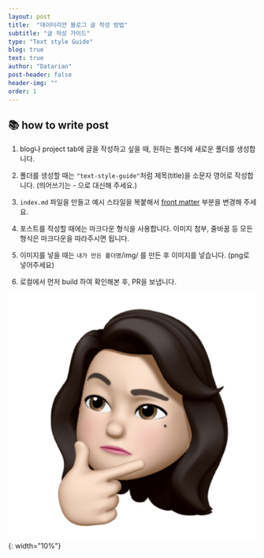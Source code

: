 ```yaml
---
layout: post
title:  "데이터리안 블로그 글 작성 방법"
subtitle: "글 작성 가이드"
type: "Text style Guide"
blog: true
text: true
author: "Datarian"
post-header: false
header-img: ""
order: 1
---
```


## 📚 how to write post

1. blog나 project tab에 글을 작성하고 싶을 때, 원하는 폴더에 새로운 폴더를 생성합니다.

2. 폴더를 생성할 때는 `"text-style-guide"`처럼 제목(title)을 소문자 영어로 작성합니다. (띄어쓰기는 - 으로 대신해 주세요.)

3. `index.md` 파일을 만들고 예시 스타일을 복붙해서 [front matter](https://jekyllrb.com/docs/front-matter/) 부분을 변경해 주세요.

4. 포스트를 작성할 때에는 마크다운 형식을 사용합니다. 이미지 첨부, 줄바꿈 등 모든 형식은 마크다운을 따라주시면 됩니다.

5. 이미지를 넣을 때는 `내가 만든 폴더명`/img/ 를 만든 후 이미지를 넣습니다. (png로 넣어주세요)

6. 로컬에서 먼저 build 하여 확인해본 후, PR을 보냅니다.

![예시이미지](img/my-image.png){: width="10%"}